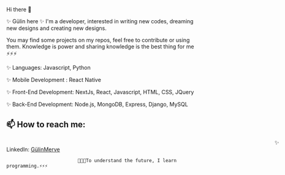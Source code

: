 
Hi there 👋

✨ Gülin here ✨ I'm a developer, interested in writing new codes, dreaming new designs and creating new designs.
 
You may find some projects on my repos, feel free to contribute or using them. Knowledge is power and sharing knowledge is the best thing for me ⚡⚡⚡


✨ Languages: Javascript, Python

✨  Mobile Development :  React Native

✨ Front-End Development: NextJs, React, Javascript, HTML, CSS, JQuery

✨ Back-End Development: Node.js, MongoDB, Express, Django, MySQL

 ## 📫 How to reach me: <br>
<span style="margin-left:50em;" >✨ LinkedIn:</span> <a href='https://www.linkedin.com/in/g-merve-ayaz-b7428849/'>GülinMerve</a>




                              🌱🌱🌱To understand the future, I learn programming.⚡⚡⚡
